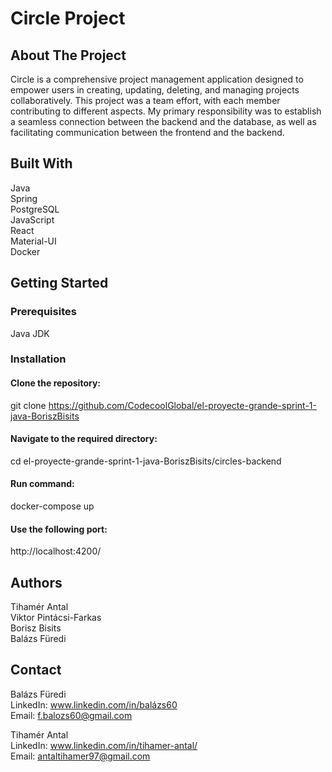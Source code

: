 # Circle Project  

## About The Project  
Circle is a comprehensive project management application designed to empower users in creating, updating, deleting, and managing projects collaboratively. This project was a team effort, with each member contributing to different aspects. My primary responsibility was to establish a seamless connection between the backend and the database, as well as facilitating communication between the frontend and the backend.  

## Built With  

Java  
Spring  
PostgreSQL  
JavaScript  
React  
Material-UI  
Docker  

## Getting Started  

### Prerequisites  
Java JDK

### Installation  

#### Clone the repository:  
git clone https://github.com/CodecoolGlobal/el-proyecte-grande-sprint-1-java-BoriszBisits  

#### Navigate to the required directory:  
cd el-proyecte-grande-sprint-1-java-BoriszBisits/circles-backend  

#### Run command:    
docker-compose up  

#### Use the following port:  
http://localhost:4200/  

## Authors  
Tihamér Antal  
Viktor Pintácsi-Farkas  
Borisz Bisits  
Balázs Füredi  

## Contact  
Balázs Füredi  
LinkedIn: www.linkedin.com/in/balázs60  
Email: f.balozs60@gmail.com  

Tihamér Antal  
LinkedIn: www.linkedin.com/in/tihamer-antal/  
Email: antaltihamer97@gmail.com  

